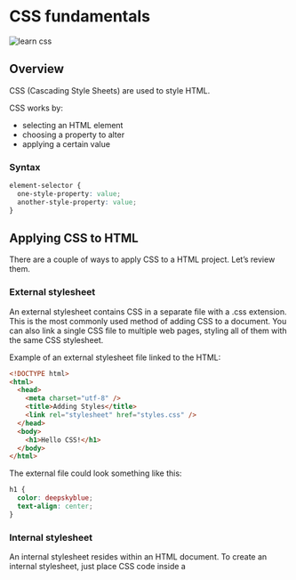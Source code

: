 # CSS fundamentals

![learn css]('./images/working_with_css_22218720ab-jpg.jpeg')

## Overview

CSS (Cascading Style Sheets) are used to style HTML.

CSS works by:

- selecting an HTML element
- choosing a property to alter
- applying a certain value

### Syntax

```css
element-selector {
  one-style-property: value;
  another-style-property: value;
}
```

## Applying CSS to HTML

There are a couple of ways to apply CSS to a HTML project. Let’s review them.

### External stylesheet

An external stylesheet contains CSS in a separate file with a .css extension. This is the most commonly used method of adding CSS to a document. You can also link a single CSS file to multiple web pages, styling all of them with the same CSS stylesheet.

Example of an external stylesheet file linked to the HTML:

```html
<!DOCTYPE html>
<html>
  <head>
    <meta charset="utf-8" />
    <title>Adding Styles</title>
    <link rel="stylesheet" href="styles.css" />
  </head>
  <body>
    <h1>Hello CSS!</h1>
  </body>
</html>
```

The external file could look something like this:

```css
h1 {
  color: deepskyblue;
  text-align: center;
}
```

### Internal stylesheet

An internal stylesheet resides within an HTML document. To create an internal stylesheet, just place CSS code inside a <style> element contained inside <head> element of the HTML.

Example of an internal stylesheet file linked to the HTML:

```html
<!DOCTYPE html>
<html>
  <head>
    <meta charset="utf-8" />
    <title>Adding Styles</title>
    <style>
      h1 {
        color: deepskyblue;
        text-align: center;
      }
    </style>
  </head>

  <body>
    <h1>Hello CSS!</h1>
  </body>
</html>
```

### Inline styles

Inline styles are CSS declarations that affect a single HTML element, contained within a style attribute.

Example of an inline style in an HTML document:

```html
<h1 style="color: deepskyblue; text-align: center;">Hello CSS!</h1>
```

Note: Inline styles take precedence over stylesheets, so a inline style will always prevail over any other.

### Invalid CSS

You might be wondering what happens if a browser encounters a CSS selector or declaration it doesn’t recognise?

If a browser is parsing your rules, and encounters a property or value that it doesn’t understand, it ignores it and moves on to the next declaration. It will do this if you have mistyped/misspelled a property or value, or if the property or value is just too new and the browser doesn’t yet support it. Similarly, if a browser encounters a selector that it doesn’t understand, it will just ignore the whole rule and move on to the next one.

For this reason, it’s a good idea to <a href="https://jigsaw.w3.org/css-validator/#validate_by_input">validate</a> your CSS. This way, you’ll know right away if something is wrong.

Tip: A browser’s developer tools can also highlight invalid property names or values.

